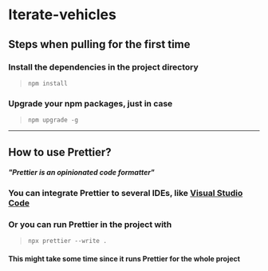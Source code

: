 # Iterate-vehicles

## Steps when pulling for the first time

### Install the dependencies in the project directory

> `npm install`

### Upgrade your npm packages, just in case

> `npm upgrade -g`

---

## How to use Prettier?

#### _"Prettier is an opinionated code formatter"_

### You can integrate Prettier to several IDEs, like [Visual Studio Code](vscode:extension/esbenp.prettier-vscode)

### Or you can run Prettier in the project with

> `npx prettier --write .`

#### This might take some time since it runs Prettier for the whole project
